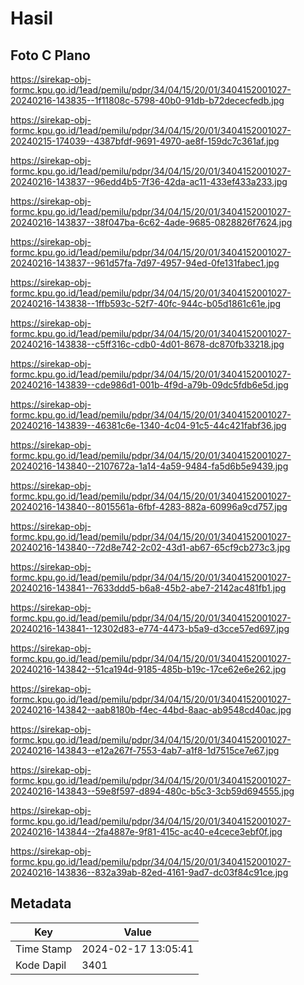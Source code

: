 # Hasil

## Foto C Plano

https://sirekap-obj-formc.kpu.go.id/1ead/pemilu/pdpr/34/04/15/20/01/3404152001027-20240216-143835--1f11808c-5798-40b0-91db-b72dececfedb.jpg

https://sirekap-obj-formc.kpu.go.id/1ead/pemilu/pdpr/34/04/15/20/01/3404152001027-20240215-174039--4387bfdf-9691-4970-ae8f-159dc7c361af.jpg

https://sirekap-obj-formc.kpu.go.id/1ead/pemilu/pdpr/34/04/15/20/01/3404152001027-20240216-143837--96edd4b5-7f36-42da-ac11-433ef433a233.jpg

https://sirekap-obj-formc.kpu.go.id/1ead/pemilu/pdpr/34/04/15/20/01/3404152001027-20240216-143837--38f047ba-6c62-4ade-9685-0828826f7624.jpg

https://sirekap-obj-formc.kpu.go.id/1ead/pemilu/pdpr/34/04/15/20/01/3404152001027-20240216-143837--961d57fa-7d97-4957-94ed-0fe131fabec1.jpg

https://sirekap-obj-formc.kpu.go.id/1ead/pemilu/pdpr/34/04/15/20/01/3404152001027-20240216-143838--1ffb593c-52f7-40fc-944c-b05d1861c61e.jpg

https://sirekap-obj-formc.kpu.go.id/1ead/pemilu/pdpr/34/04/15/20/01/3404152001027-20240216-143838--c5ff316c-cdb0-4d01-8678-dc870fb33218.jpg

https://sirekap-obj-formc.kpu.go.id/1ead/pemilu/pdpr/34/04/15/20/01/3404152001027-20240216-143839--cde986d1-001b-4f9d-a79b-09dc5fdb6e5d.jpg

https://sirekap-obj-formc.kpu.go.id/1ead/pemilu/pdpr/34/04/15/20/01/3404152001027-20240216-143839--46381c6e-1340-4c04-91c5-44c421fabf36.jpg

https://sirekap-obj-formc.kpu.go.id/1ead/pemilu/pdpr/34/04/15/20/01/3404152001027-20240216-143840--2107672a-1a14-4a59-9484-fa5d6b5e9439.jpg

https://sirekap-obj-formc.kpu.go.id/1ead/pemilu/pdpr/34/04/15/20/01/3404152001027-20240216-143840--8015561a-6fbf-4283-882a-60996a9cd757.jpg

https://sirekap-obj-formc.kpu.go.id/1ead/pemilu/pdpr/34/04/15/20/01/3404152001027-20240216-143840--72d8e742-2c02-43d1-ab67-65cf9cb273c3.jpg

https://sirekap-obj-formc.kpu.go.id/1ead/pemilu/pdpr/34/04/15/20/01/3404152001027-20240216-143841--7633ddd5-b6a8-45b2-abe7-2142ac481fb1.jpg

https://sirekap-obj-formc.kpu.go.id/1ead/pemilu/pdpr/34/04/15/20/01/3404152001027-20240216-143841--12302d83-e774-4473-b5a9-d3cce57ed697.jpg

https://sirekap-obj-formc.kpu.go.id/1ead/pemilu/pdpr/34/04/15/20/01/3404152001027-20240216-143842--51ca194d-9185-485b-b19c-17ce62e6e262.jpg

https://sirekap-obj-formc.kpu.go.id/1ead/pemilu/pdpr/34/04/15/20/01/3404152001027-20240216-143842--aab8180b-f4ec-44bd-8aac-ab9548cd40ac.jpg

https://sirekap-obj-formc.kpu.go.id/1ead/pemilu/pdpr/34/04/15/20/01/3404152001027-20240216-143843--e12a267f-7553-4ab7-a1f8-1d7515ce7e67.jpg

https://sirekap-obj-formc.kpu.go.id/1ead/pemilu/pdpr/34/04/15/20/01/3404152001027-20240216-143843--59e8f597-d894-480c-b5c3-3cb59d694555.jpg

https://sirekap-obj-formc.kpu.go.id/1ead/pemilu/pdpr/34/04/15/20/01/3404152001027-20240216-143844--2fa4887e-9f81-415c-ac40-e4cece3ebf0f.jpg

https://sirekap-obj-formc.kpu.go.id/1ead/pemilu/pdpr/34/04/15/20/01/3404152001027-20240216-143836--832a39ab-82ed-4161-9ad7-dc03f84c91ce.jpg


## Metadata

| Key        | Value               |
| ---------- | ------------------- |
| Time Stamp | 2024-02-17 13:05:41 |
| Kode Dapil | 3401                |



